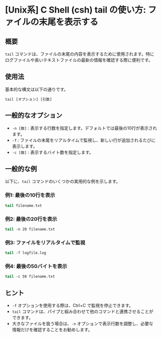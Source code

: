 # [Unix系] C Shell (csh) tail の使い方: ファイルの末尾を表示する

## 概要
`tail` コマンドは、ファイルの末尾の内容を表示するために使用されます。特にログファイルや長いテキストファイルの最新の情報を確認する際に便利です。

## 使用法
基本的な構文は以下の通りです。

```
tail [オプション] [引数]
```

## 一般的なオプション
- `-n [数]` : 表示する行数を指定します。デフォルトでは最後の10行が表示されます。
- `-f` : ファイルの末尾をリアルタイムで監視し、新しい行が追加されるたびに表示します。
- `-c [数]` : 表示するバイト数を指定します。

## 一般的な例
以下に、`tail` コマンドのいくつかの実用的な例を示します。

### 例1: 最後の10行を表示
```csh
tail filename.txt
```

### 例2: 最後の20行を表示
```csh
tail -n 20 filename.txt
```

### 例3: ファイルをリアルタイムで監視
```csh
tail -f logfile.log
```

### 例4: 最後の50バイトを表示
```csh
tail -c 50 filename.txt
```

## ヒント
- `-f` オプションを使用する際は、Ctrl+C で監視を停止できます。
- `tail` コマンドは、パイプと組み合わせて他のコマンドと連携させることができます。
- 大きなファイルを扱う場合は、`-n` オプションで表示行数を調整し、必要な情報だけを確認することをお勧めします。